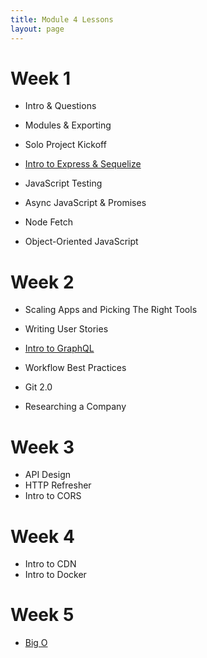 ```yaml
---
title: Module 4 Lessons
layout: page
---
```


# Week 1

- Intro & Questions
- Modules & Exporting
- Solo Project Kickoff

- [Intro to Express & Sequelize](/modules4/lessons/express_and_sequelize.html)
- JavaScript Testing

- Async JavaScript & Promises
- Node Fetch

- Object-Oriented JavaScript


# Week 2

- Scaling Apps and Picking The Right Tools
- Writing User Stories

- [Intro to GraphQL](/modules4/lessons/intro_to_graphql.html)
- Workflow Best Practices
- Git 2.0

- Researching a Company

# Week 3

- API Design
- HTTP Refresher
- Intro to CORS


# Week 4

- Intro to CDN
- Intro to Docker


# Week 5

- [Big O](/modules4/lessons/big_o_outline.html)
